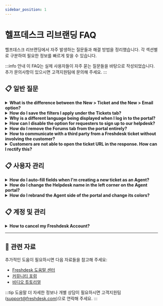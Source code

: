```yaml
---
sidebar_position: 1
---
```


# 헬프데스크 리브랜딩 FAQ

헬프데스크 리브랜딩에서 자주 발생하는 질문들과 해결 방법을 정리했습니다. 각 섹션별로 구분하여 필요한 정보를 빠르게 찾을 수 있습니다.

:::info 안내
이 FAQ는 실제 사용자들이 자주 묻는 질문들을 바탕으로 작성되었습니다. 추가 문의사항이 있으시면 고객지원팀에 문의해 주세요.
:::


## 📋 일반 질문

<details>
<summary><strong>What is the difference between the New > Ticket and the New > Email option?</strong></summary>

The option to raise a **new ticket** or send a **new email** is available as part of the '**+ New**' quick access dropdown on the top right corner near the Search icon. You will also find '**New contact**', and '**New Company**' options as part of the dropdown for quick access.**+ New Ticket: **This option can be used by the agents to create a new ticket on behalf of the requester, ideally after a phone call. The source of this ticket will be set as **Phone**. Also, on this page, you will be able to add a new contact. The 'Create another' option will open another new ticket page with the same properties as the previous ticket you just raised.**+ New Email: **This option can be used by agents to send outbound emails to customers from Freshdesk, for any intimation. This email will also be converted into a ticket. Here, you will not have an option to add a contact like the one available in the new ticket page. The 'Send another' option will open another new email page with the same properties as the previous email you just sent.If you would like to create a ticket on behalf of the customer then you can use the 'New Ticket' option and if you would like to send an outbound email to one of your customers then you can use the 'New Email' option.

</details>

<details>
<summary><strong>How do I save the filters I apply under the Tickets tab?</strong></summary>

After applying the filters under the Filter Tickets section of the Ticket view page, please click on the **Tick mark **next to the list view name (All tickets).This will allow you to save these filters and give it a relevant heading as well which you could use later.Here's a[ detailed article](https://support.freshdesk.com/support/solutions/articles/37559-filtering-tickets-using-views) that will help you set it up.

</details>

<details>
<summary><strong>Why is a different language being displayed when I log in to the portal?</strong></summary>

Please check the language options which is applied to your profile - you could check this under Agent Avatar-->Profile Settings.

</details>

<details>
<summary><strong>How can I disable the option for requesters to sign up to our helpdesk?</strong></summary>

Please navigate to **관리자 -> Channels -> Portals -> Settings **and choose the option "**No" **under **Allow users to Sign Up from the customer portal**.This **would not allow** users to sign up from the portal - you would have to send them an activation email to create an account with your system.

</details>

<details>
<summary><strong>How do I remove the Forums tab from the portal entirely?</strong></summary>

Please navigate to **관리자 -> 계정 -> Helpdesk Settings **where you would be able to find a toggle button next to forums. Disabling this would hide the forums tab for all users on every product portal of your system.In order to hide this only for your customers, please get in touch with us **(support@freshdesk.com)** where we could give you a CSS code to hide the tab on the user end.

</details>

<details>
<summary><strong>How to communicate with a third party from a Freshdesk ticket without involving the customer?</strong></summary>

If you are looking to initiating a private conversation with a third party vendor who isn't a part of your Freshdesk Account, you could use the **Forward** option on the Ticket details page.Please navigate to the **Tickets** tab -> click on the ticket on which you would want to perform this action -> and click on "**forward" **next to the reply option.This sends the entire thread or individual reply (depending on which Forward is used) to the third party and it would not be visible to the customer. A reply to this email will be added as a private note to the ticket, which would also not be visible to the customer.

</details>

<details>
<summary><strong>Customers are not able to open the ticket URL in the response. How can I rectify this?</strong></summary>

When you send out responses to your customers - the ticket URL would be available to the users depending on the user permission which can be understood by navigating to **관리자 -> Channels -> Portals -> Settings**. So there are two options - logged-in users or anyone with a **public ticket **URL.Considering the question, the option in your settings is "logged in users" who would need to be verified to have an account in your portal so that they could log in and check. There are two options to do this - make sure you send out an activation URL manually from the customers' tab or automate it in **Adnin > Workflows > Email notifications > Requester notifications > User activation**. Finally, if you would want a quicker alternative, you could guide them to do a password reset on the portal.

</details>


## 📋 사용자 관리

<details>
<summary><strong>How do I auto-fill fields when I'm creating a new ticket as an Agent?</strong></summary>

You have agents with a busy schedule who are on calls and creating tickets for customers as you believe in first-hand support. When your agents are creating a new ticket or sending an outbound email, you can use the Ticket Templates feature to pre-fill regularly used fields.Under **Admin > Agent Productivity > Ticket templates**, you can set up a template that your agents can select with one click. This solution article walks you through the process.The Ticket templates feature is available from the Garden plan onwards.

</details>

<details>
<summary><strong>How do I change the Helpdesk name in the left corner on the Agent portal?</strong></summary>

Please navigate to 관리자 -> 계정 -> Helpdesk Settings to change the portal name displayed on the left side of the navigation bar.You will find a field called **Helpdesk name** in the Helpdesk settings, where you can enter the desired helpdesk name.![Image](https://s3.amazonaws.com/cdn.freshdesk.com/data/helpdesk/attachments/production/50009297345/original/zhQF9PjRqJrJFWJVXVqmVKv8vmbClTPphg.png?1693233538)

</details>

<details>
<summary><strong>How do I rebrand the Agent side of the portal and change its colors?</strong></summary>

To change the colors of the Agent side of the portal, please go to **Admin > Account > Helpdesk Settings > **Click on** Edit Branding **and make the necessary changes to **Helpdesk colors**.![Image](https://s3.amazonaws.com/cdn.freshdesk.com/data/helpdesk/attachments/production/50009272133/original/Xisbv1VyF-9As4wXDp9KlrG0-w4xaf78SA.png?1692892903)

</details>


## 📋 계정 및 관리

<details>
<summary><strong>How to cancel my Freshdesk Account?</strong></summary>

We, at Freshdesk, are always available to assist you with any issues that you are facing and will be happy to make your experience better. If there is anything we can help you with, feel free to write to us at **support@freshdesk.com**.However, if you're certain that you'd like to delete your account, please click on **Admin** (represented by a gear icon from the navigation panel on the left)** > Account > Account Details **and click on '**Cancel Account**'.**Note that you will have to be an 'Account Administrator' on the portal to find this section.**![Image](https://s3.amazonaws.com/cdn.freshdesk.com/data/helpdesk/attachments/production/41662165/original/A4iAu0m5oQfkKBgT_42D9y6RztF6ysCDQg.png?1541575768)It would be really helpful if you share your feedback and the reason behind canceling your account with us. You can then hit the '**Request Cancellation**' button on the next page and confirm the action on the following pop-up window.You will have **24 hours before your account gets suspended**, and **14 days (2 weeks) before we delete your account and account data permanently**.![Image](https://s3.amazonaws.com/cdn.freshdesk.com/data/helpdesk/attachments/production/41662167/original/WxaC4O6i8X3X2Axjw1yd2KEP83dj1lTq0A.png?1541575787)Furthermore, we would advise you to export your account data by using the '**Export Now**' option on the same page before canceling your Freshdesk Account.**Note**: If you're getting an error while deleting your account, please reach out to our support team at support@freshdesk.com

</details>


---

## 🔗 관련 자료

추가적인 도움이 필요하시면 다음 자료들을 참고해 주세요:

- [Freshdesk 도움말 센터](https://support.freshdesk.com)
- [커뮤니티 포럼](https://community.freshworks.com)
- [비디오 튜토리얼](https://freshdesk.com/resources/videos)

:::tip 도움말
더 자세한 정보나 개별 상담이 필요하시면 고객지원팀(support@freshdesk.com)으로 연락해 주세요.
:::
